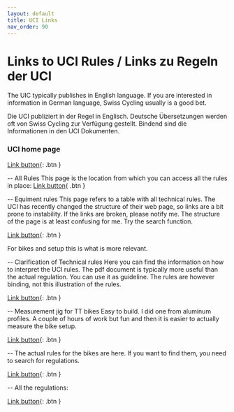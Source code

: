 ```yaml
---
layout: default
title: UCI Links
nav_order: 90
---
```


# Links to UCI Rules / Links zu Regeln der UCI
The UIC typically publishes in English language. If you are interested in information in German language, Swiss Cycling usually is a good bet.

Die UCI publiziert in der Regel in Englisch. Deutsche Übersetzungen werden oft von Swiss Cycling zur Verfügung gestellt. Bindend sind die Informationen in den UCI Dokumenten.

### UCI home page
[Link button](https://www.uci.org){: .btn }

-- All Rules
This page is the location from which you can access all the rules in place:
[Link button](https://assets.ctfassets.net/761l7gh5x5an/wQympSG6EWlKq6o6HKw9E/ebb81ba6b3212a241f131dbed95226a3/1-GEN-20230220-E.pdf){ .btn }

-- Equiment rules 
This page refers to a table with all technical rules. The UCI has recently changed the structure of their web page, so links are a bit prone to instability. If the links are broken, please notify me. The structure of the page is at least confusing for me. Try the search function.

[Link button](https://assets.ctfassets.net/761l7gh5x5an/wQympSG6EWlKq6o6HKw9E/ebb81ba6b3212a241f131dbed95226a3/1-GEN-20230220-E.pdf){: .btn }


For bikes and setup this is what is more relevant.

-- Clarification of Technical rules 
Here you can find the information on how to interpret the UCI rules. The pdf document is typically more useful than the actual regulation. You can use it as guideline. The rules are however binding, not this illustration of the rules.

[Link button]((https://assets.ctfassets.net/761l7gh5x5an/6cmP3f8KY4mTfI6hAYCduP/bc302478704fbb84db10f47571a8a45c/Clarification_Guide_of_the_UCI_Technical_Regulation_-_20230126_-_ENG.pdf)){: .btn }

-- Measurement jig for TT bikes 
Easy to build. I did one from aluminum profiles. A couple of hours of work but fun and then it is easier to actually measure the bike setup. 

[Link button](https://assets.ctfassets.net/761l7gh5x5an/1L97MeBmjVB12JHfJx5k5u/1bad025439e0f29d8a7b4f988f44bdb8/equipment-bicyclemeasuringjig-eng_english.pdf){: .btn }

-- The actual rules for the bikes are here. If you want to find them, you need to search for regulations.

[Link button](https://assets.ctfassets.net/761l7gh5x5an/wQympSG6EWlKq6o6HKw9E/3e1b6d0c106026312ad97c2a16ca150b/1-GEN-20220128-E.pdf){: .btn }

-- All the regulations:

[Link button](https://www.uci.org/regulations/3MyLDDrwJCJJ0BGGOFzOat#part-i-general-organisation-of-cycling-as-a-sport){: .btn }

